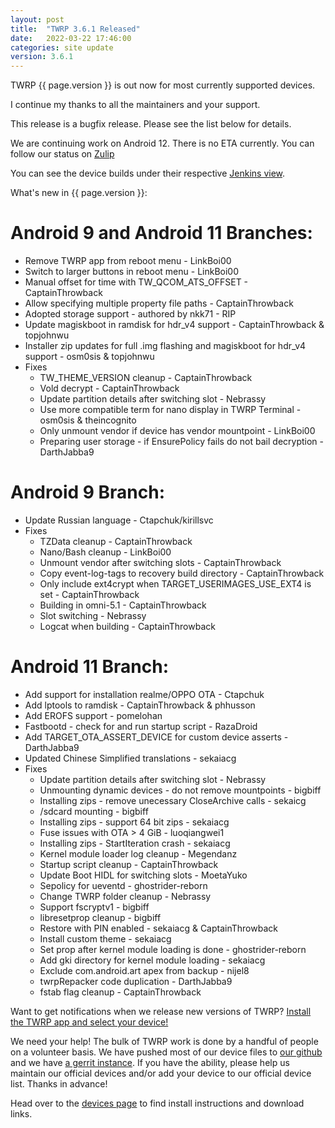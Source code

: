 ```yaml
---
layout: post
title:  "TWRP 3.6.1 Released"
date:   2022-03-22 17:46:00
categories: site update
version: 3.6.1
---
```


TWRP {{ page.version }} is out now for most currently supported devices.

I continue my thanks to all the maintainers and your support.

This release is a bugfix release. Please see the list below for details.

We are continuing work on Android 12. There is no ETA currently.
You can follow our status on [Zulip](https://rebrand.ly/teamwin-recovery-zulip-community)

You can see the device builds under their respective [Jenkins view](https://jenkins.twrp.me).


What's new in {{ page.version }}:

# Android 9 and Android 11 Branches:

- Remove TWRP app from reboot menu - LinkBoi00
- Switch to larger buttons in reboot menu - LinkBoi00
- Manual offset for time with TW\_QCOM\_ATS\_OFFSET - CaptainThrowback
- Allow specifying multiple property file paths - CaptainThrowback
- Adopted storage support - authored by nkk71 - RIP
- Update magiskboot in ramdisk for hdr\_v4 support - CaptainThrowback & topjohnwu
- Installer zip updates for full .img flashing and magiskboot for hdr\_v4 support - osm0sis & topjohnwu
- Fixes
  - TW\_THEME\_VERSION cleanup - CaptainThrowback
  - Vold decrypt - CaptainThrowback
  - Update partition details after switching slot - Nebrassy
  - Use more compatible term for nano display in TWRP Terminal - osm0sis & theincognito
  - Only unmount vendor if device has vendor mountpoint - LinkBoi00
  - Preparing user storage - if EnsurePolicy fails do not bail decryption - DarthJabba9

# Android 9 Branch:

- Update Russian language - Ctapchuk/kirillsvc
- Fixes
  - TZData cleanup - CaptainThrowback
  - Nano/Bash cleanup - LinkBoi00
  - Unmount vendor after switching slots - CaptainThrowback
  - Copy event-log-tags to recovery build directory - CaptainThrowback
  - Only include ext4crypt when TARGET\_USERIMAGES\_USE\_EXT4 is set - CaptainThrowback
  - Building in omni-5.1 - CaptainThrowback
  - Slot switching - Nebrassy
  - Logcat when building - CaptainThrowback

# Android 11 Branch:

- Add support for installation realme/OPPO OTA - Ctapchuk
- Add lptools to ramdisk - CaptainThrowback & phhusson
- Add EROFS support - pomelohan
- Fastbootd - check for and run startup script - RazaDroid
- Add TARGET\_OTA\_ASSERT\_DEVICE for custom device asserts - DarthJabba9
- Updated Chinese Simplified translations - sekaiacg
- Fixes
  - Update partition details after switching slot - Nebrassy
  - Unmounting dynamic devices - do not remove mountpoints - bigbiff
  - Installing zips - remove unecessary CloseArchive calls - sekaicg
  - /sdcard mounting - bigbiff
  - Installing zips - support 64 bit zips - sekaiacg
  - Fuse issues with OTA > 4 GiB - luoqiangwei1
  - Installing zips - StartIteration crash - sekaiacg
  - Kernel module loader log cleanup - Megendanz
  - Startup script cleanup - CaptainThrowback
  - Update Boot HIDL for switching slots - MoetaYuko
  - Sepolicy for ueventd - ghostrider-reborn
  - Change TWRP folder cleanup - Nebrassy
  - Support fscryptv1 - bigbiff
  - libresetprop cleanup - bigbiff
  - Restore with PIN enabled - sekaiacg & CaptainThrowback
  - Install custom theme - sekaiacg
  - Set prop after kernel module loading is done - ghostrider-reborn
  - Add gki directory for kernel module loading - sekaiacg
  - Exclude com.android.art apex from backup - nijel8
  - twrpRepacker code duplication - DarthJabba9
  - fstab flag cleanup - CaptainThrowback


Want to get notifications when we release new versions of TWRP? [Install the TWRP app and select your device!](https://twrp.me/app)

We need your help! The bulk of TWRP work is done by a handful of people on a volunteer basis. We have pushed most of our device files to [our github](http://github.com/TeamWin/) and we have [a gerrit instance](http://gerrit.twrp.me). If you have the ability, please help us maintain our official devices and/or add your device to our official device list. Thanks in advance!

Head over to the [devices page](http://twrp.me/Devices) to find install instructions and download links.
